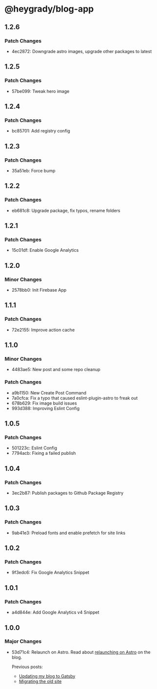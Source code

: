 # @heygrady/blog-app

## 1.2.6

### Patch Changes

- 4ec2872: Downgrade astro images, upgrade other packages to latest

## 1.2.5

### Patch Changes

- 57be099: Tweak hero image

## 1.2.4

### Patch Changes

- bc85701: Add registry config

## 1.2.3

### Patch Changes

- 35a51eb: Force bump

## 1.2.2

### Patch Changes

- eb681c8: Upgrade package, fix typos, rename folders

## 1.2.1

### Patch Changes

- 15c01df: Enable Google Analytics

## 1.2.0

### Minor Changes

- 2578bb0: Init Firebase App

## 1.1.1

### Patch Changes

- 72e2155: Improve action cache

## 1.1.0

### Minor Changes

- 4483ae5: New post and some repo cleanup

### Patch Changes

- a9b1150: New Create Post Command
- 7a0cfca: Fix a typo that caused eslint-plugin-astro to freak out
- 678b629: Fix image build issues
- 993d388: Improving Eslint Config

## 1.0.5

### Patch Changes

- 501223c: Eslint Config
- 7794acb: Fixing a failed publish

## 1.0.4

### Patch Changes

- 3ec2b87: Publish packages to Github Package Registry

## 1.0.3

### Patch Changes

- 9ab41e3: Preload fonts and enable prefetch for site links

## 1.0.2

### Patch Changes

- 9f3edc6: Fix Google Analytics Snippet

## 1.0.1

### Patch Changes

- a4d844e: Add Google Analytics v4 Snippet

## 1.0.0

### Major Changes

- 53d71c4: Relaunch on Astro. Read about [relaunching on Astro](https://heygrady.com/posts/2022-08-29-relaunching-on-astro) on the blog.

  Previous posts:

  - [Updating my blog to Gatsby](https://heygrady.com/posts/2017-06-30-new-blog)
  - [Migrating the old site](https://heygrady.com/posts/2017-06-30-migrating-old-site)
